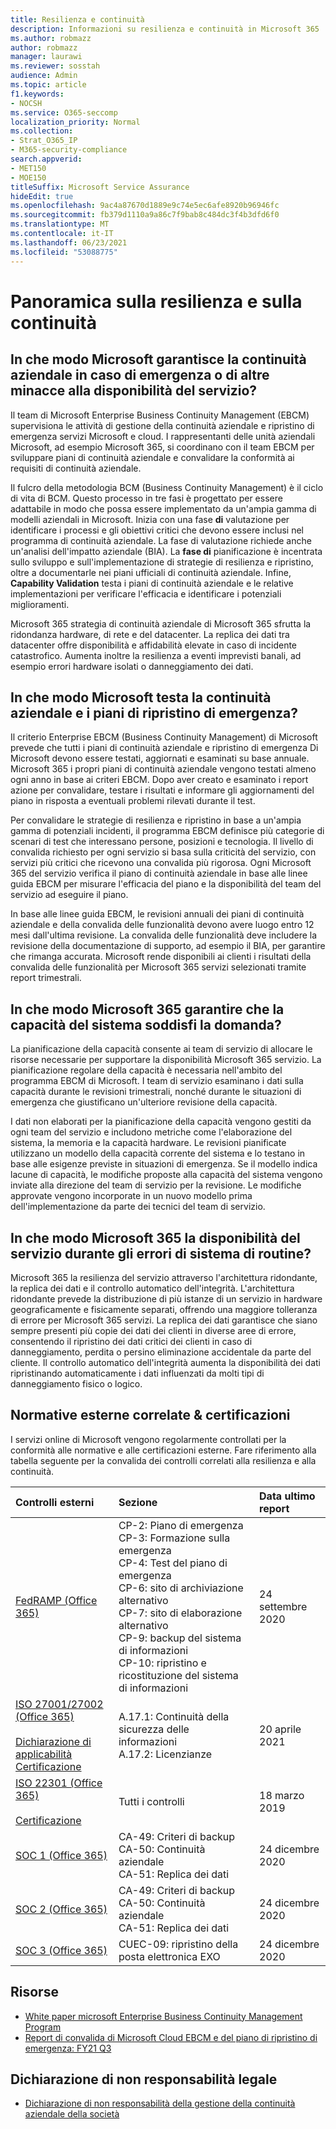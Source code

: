 ```yaml
---
title: Resilienza e continuità
description: Informazioni su resilienza e continuità in Microsoft 365
ms.author: robmazz
author: robmazz
manager: laurawi
ms.reviewer: sosstah
audience: Admin
ms.topic: article
f1.keywords:
- NOCSH
ms.service: O365-seccomp
localization_priority: Normal
ms.collection:
- Strat_O365_IP
- M365-security-compliance
search.appverid:
- MET150
- MOE150
titleSuffix: Microsoft Service Assurance
hideEdit: true
ms.openlocfilehash: 9ac4a87670d1889e9c74e5ec6afe8920b96946fc
ms.sourcegitcommit: fb379d1110a9a86c7f9bab8c484dc3f4b3dfd6f0
ms.translationtype: MT
ms.contentlocale: it-IT
ms.lasthandoff: 06/23/2021
ms.locfileid: "53088775"
---
```

# <a name="resiliency-and-continuity-overview"></a>Panoramica sulla resilienza e sulla continuità

## <a name="how-does-microsoft-ensure-business-continuity-in-the-case-of-a-disaster-or-other-threat-to-service-availability"></a>In che modo Microsoft garantisce la continuità aziendale in caso di emergenza o di altre minacce alla disponibilità del servizio?

Il team di Microsoft Enterprise Business Continuity Management (EBCM) supervisiona le attività di gestione della continuità aziendale e ripristino di emergenza servizi Microsoft e cloud. I rappresentanti delle unità aziendali Microsoft, ad esempio Microsoft 365, si coordinano con il team EBCM per sviluppare piani di continuità aziendale e convalidare la conformità ai requisiti di continuità aziendale.

Il fulcro della metodologia BCM (Business Continuity Management) è il ciclo di vita di BCM. Questo processo in tre fasi è progettato per essere adattabile in modo che possa essere implementato da un'ampia gamma di modelli aziendali in Microsoft. Inizia con una fase **di** valutazione per identificare i processi e gli obiettivi critici che devono essere inclusi nel programma di continuità aziendale. La fase di valutazione richiede anche un'analisi dell'impatto aziendale (BIA). La **fase di** pianificazione è incentrata sullo sviluppo e sull'implementazione di strategie di resilienza e ripristino, oltre a documentarle nei piani ufficiali di continuità aziendale. Infine, **Capability Validation** testa i piani di continuità aziendale e le relative implementazioni per verificare l'efficacia e identificare i potenziali miglioramenti.

Microsoft 365 strategia di continuità aziendale di Microsoft 365 sfrutta la ridondanza hardware, di rete e del datacenter. La replica dei dati tra datacenter offre disponibilità e affidabilità elevate in caso di incidente catastrofico. Aumenta inoltre la resilienza a eventi imprevisti banali, ad esempio errori hardware isolati o danneggiamento dei dati.

## <a name="how-does-microsoft-test-business-continuity-and-disaster-recovery-plans"></a>In che modo Microsoft testa la continuità aziendale e i piani di ripristino di emergenza?

Il criterio Enterprise EBCM (Business Continuity Management) di Microsoft prevede che tutti i piani di continuità aziendale e ripristino di emergenza Di Microsoft devono essere testati, aggiornati e esaminati su base annuale. Microsoft 365 i propri piani di continuità aziendale vengono testati almeno ogni anno in base ai criteri EBCM. Dopo aver creato e esaminato i report azione per convalidare, testare i risultati e informare gli aggiornamenti del piano in risposta a eventuali problemi rilevati durante il test.

Per convalidare le strategie di resilienza e ripristino in base a un'ampia gamma di potenziali incidenti, il programma EBCM definisce più categorie di scenari di test che interessano persone, posizioni e tecnologia. Il livello di convalida richiesto per ogni servizio si basa sulla criticità del servizio, con servizi più critici che ricevono una convalida più rigorosa. Ogni Microsoft 365 del servizio verifica il piano di continuità aziendale in base alle linee guida EBCM per misurare l'efficacia del piano e la disponibilità del team del servizio ad eseguire il piano.

In base alle linee guida EBCM, le revisioni annuali dei piani di continuità aziendale e della convalida delle funzionalità devono avere luogo entro 12 mesi dall'ultima revisione. La convalida delle funzionalità deve includere la revisione della documentazione di supporto, ad esempio il BIA, per garantire che rimanga accurata. Microsoft rende disponibili ai clienti i risultati della convalida delle funzionalità per Microsoft 365 servizi selezionati tramite report trimestrali.

## <a name="how-does-microsoft-365-ensure-system-capacity-meets-demand"></a>In che modo Microsoft 365 garantire che la capacità del sistema soddisfi la domanda?

La pianificazione della capacità consente ai team di servizio di allocare le risorse necessarie per supportare la disponibilità Microsoft 365 servizio. La pianificazione regolare della capacità è necessaria nell'ambito del programma EBCM di Microsoft. I team di servizio esaminano i dati sulla capacità durante le revisioni trimestrali, nonché durante le situazioni di emergenza che giustificano un'ulteriore revisione della capacità.

I dati non elaborati per la pianificazione della capacità vengono gestiti da ogni team del servizio e includono metriche come l'elaborazione del sistema, la memoria e la capacità hardware. Le revisioni pianificate utilizzano un modello della capacità corrente del sistema e lo testano in base alle esigenze previste in situazioni di emergenza. Se il modello indica lacune di capacità, le modifiche proposte alla capacità del sistema vengono inviate alla direzione del team di servizio per la revisione. Le modifiche approvate vengono incorporate in un nuovo modello prima dell'implementazione da parte dei tecnici del team di servizio.

## <a name="how-does-microsoft-365-maintain-service-availability-during-routine-system-failures"></a>In che modo Microsoft 365 la disponibilità del servizio durante gli errori di sistema di routine?

Microsoft 365 la resilienza del servizio attraverso l'architettura ridondante, la replica dei dati e il controllo automatico dell'integrità. L'architettura ridondante prevede la distribuzione di più istanze di un servizio in hardware geograficamente e fisicamente separati, offrendo una maggiore tolleranza di errore per Microsoft 365 servizi. La replica dei dati garantisce che siano sempre presenti più copie dei dati dei clienti in diverse aree di errore, consentendo il ripristino dei dati critici dei clienti in caso di danneggiamento, perdita o persino eliminazione accidentale da parte del cliente. Il controllo automatico dell'integrità aumenta la disponibilità dei dati ripristinando automaticamente i dati influenzati da molti tipi di danneggiamento fisico o logico.

## <a name="related-external-regulations--certifications"></a>Normative esterne correlate & certificazioni

I servizi online di Microsoft vengono regolarmente controllati per la conformità alle normative e alle certificazioni esterne. Fare riferimento alla tabella seguente per la convalida dei controlli correlati alla resilienza e alla continuità.

| **Controlli esterni** | **Sezione** | **Data ultimo report** |
|:--------------------|:------------|:-----------------------|
| [FedRAMP (Office 365)](https://compliance.microsoft.com/compliancemanager) | CP-2: Piano di emergenza <br> CP-3: Formazione sulla emergenza <br> CP-4: Test del piano di emergenza <br> CP-6: sito di archiviazione alternativo <br> CP-7: sito di elaborazione alternativo <br> CP-9: backup del sistema di informazioni <br> CP-10: ripristino e ricostituzione del sistema di informazioni | 24 settembre 2020 |
| [ISO 27001/27002 (Office 365)](https://servicetrust.microsoft.com/ViewPage/MSComplianceGuideV3?command=Download&downloadType=Document&downloadId=8d625374-4f2d-49f8-9d37-a4281ba98222&tab=7027ead0-3d6b-11e9-b9e1-290b1eb4cdeb&docTab=7027ead0-3d6b-11e9-b9e1-290b1eb4cdeb_ISO_Reports) <br><br> [Dichiarazione di applicabilità](https://servicetrust.microsoft.com/ViewPage/MSComplianceGuideV3?command=Download&downloadType=Document&downloadId=c0df4ce8-c77e-4183-84eb-c8688470d8b1&tab=7027ead0-3d6b-11e9-b9e1-290b1eb4cdeb&docTab=7027ead0-3d6b-11e9-b9e1-290b1eb4cdeb_ISO_Reports) <br> [Certificazione](https://servicetrust.microsoft.com/ViewPage/MSComplianceGuideV3?command=Download&downloadType=Document&downloadId=1e84a14a-2468-45ac-9412-5e53250d57ec&tab=7027ead0-3d6b-11e9-b9e1-290b1eb4cdeb&docTab=7027ead0-3d6b-11e9-b9e1-290b1eb4cdeb_ISO_Reports) | A.17.1: Continuità della sicurezza delle informazioni <br> A.17.2: Licenzianze | 20 aprile 2021 |
| [ISO 22301 (Office 365)](https://servicetrust.microsoft.com/ViewPage/MSComplianceGuideV3?command=Download&downloadType=Document&downloadId=13951eb3-6339-4629-b80d-dd0d43812fe7&tab=7027ead0-3d6b-11e9-b9e1-290b1eb4cdeb&docTab=7027ead0-3d6b-11e9-b9e1-290b1eb4cdeb_ISO_Reports) <br><br> [Certificazione](https://servicetrust.microsoft.com/ViewPage/MSComplianceGuideV3?command=Download&downloadType=Document&downloadId=2bb29cc0-53e7-4a53-a9de-871316e1b80c&tab=7027ead0-3d6b-11e9-b9e1-290b1eb4cdeb&docTab=7027ead0-3d6b-11e9-b9e1-290b1eb4cdeb_ISO_Reports) | Tutti i controlli | 18 marzo 2019 |
| [SOC 1 (Office 365)](https://servicetrust.microsoft.com/ViewPage/MSComplianceGuideV3?command=Download&downloadType=Document&downloadId=90df3f9c-3aaf-4dbf-99d0-ca9f2991721b&tab=7027ead0-3d6b-11e9-b9e1-290b1eb4cdeb&docTab=7027ead0-3d6b-11e9-b9e1-290b1eb4cdeb_SOC_%2F_SSAE_16_Reports) | CA-49: Criteri di backup <br> CA-50: Continuità aziendale <br> CA-51: Replica dei dati | 24 dicembre 2020 |
| [SOC 2 (Office 365)](https://servicetrust.microsoft.com/ViewPage/MSComplianceGuideV3?command=Download&downloadType=Document&downloadId=a73c1738-7892-42b7-acd3-87b6371c53f6&tab=7027ead0-3d6b-11e9-b9e1-290b1eb4cdeb&docTab=7027ead0-3d6b-11e9-b9e1-290b1eb4cdeb_SOC_%2F_SSAE_16_Reports) | CA-49: Criteri di backup <br> CA-50: Continuità aziendale <br> CA-51: Replica dei dati | 24 dicembre 2020 |
| [SOC 3 (Office 365)](https://servicetrust.microsoft.com/ViewPage/MSComplianceGuideV3?command=Download&downloadType=Document&downloadId=274054e5-4968-48d2-bf94-9a8eda5d7a93&tab=7027ead0-3d6b-11e9-b9e1-290b1eb4cdeb&docTab=7027ead0-3d6b-11e9-b9e1-290b1eb4cdeb_SOC_%2F_SSAE_16_Reports) | CUEC-09: ripristino della posta elettronica EXO | 24 dicembre 2020 |

## <a name="resources"></a>Risorse

- [White paper microsoft Enterprise Business Continuity Management Program](https://servicetrust.microsoft.com/ViewPage/TrustDocumentsV3?command=Download&downloadType=Document&downloadId=64f922a6-d624-40dd-a8ae-6f996b5186f3&tab=7f51cb60-3d6c-11e9-b2af-7bb9f5d2d913&docTab=7f) 
- [Report di convalida di Microsoft Cloud EBCM e del piano di ripristino di emergenza: FY21 Q3](https://servicetrust.microsoft.com/ViewPage/TrustDocumentsV3?command=Download&downloadType=Document&downloadId=c072d11c-9cc9-42e1-b1cf-7281572fb1dd&tab=7f51cb60-3d6c-11e9-b2af-7bb9f5d2d913&docTab=7f51cb60-3d6c-11e9-b2af-7bb9f5d2d913_FAQ_and_White_Papers)

## <a name="legal-disclaimer"></a>Dichiarazione di non responsabilità legale

- [Dichiarazione di non responsabilità della gestione della continuità aziendale della società](assurance-ebcm-legal-disclaimer.md)